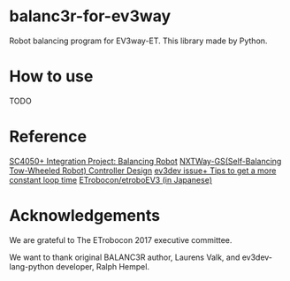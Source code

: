 # balanc3r-for-ev3way

Robot balancing program for EV3way-ET. This library made by Python.

# How to use

TODO

# Reference 

[SC4050+ Integration Project: Balancing Robot](http://laurensvalk.com/files/Bos_Valk_SC4050_Balancing_Robot.pdf)
[NXTWay-GS(Self-Balancing Tow-Wheeled Robot) Controller Design](http://jp.mathworks.com/matlabcentral/fileexchange/19147-nxtway-gs--self-balancing-two-wheeled-robot--controller-design)
[ev3dev issue+ Tips to get a more constant loop time](https://github.com/ev3dev/ev3dev/issues/324)
[ETrobocon/etroboEV3 (in Japanese)](https://github.com/ETrobocon/etroboEV3)

# Acknowledgements

We are grateful to The ETrobocon 2017 executive committee.

We want to thank original BALANC3R author, Laurens Valk, and ev3dev-lang-python developer, Ralph Hempel.

